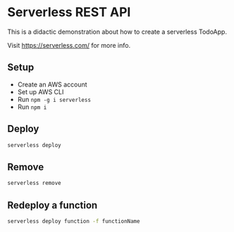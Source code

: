 # Serverless REST API

This is a didactic demonstration about how to create a serverless TodoApp.

Visit https://serverless.com/ for more info.

## Setup

- Create an AWS account
- Set up AWS CLI
- Run `npm -g i serverless`
- Run `npm i`

## Deploy

```bash
serverless deploy
```

## Remove

```bash
serverless remove
```

## Redeploy a function

```bash
serverless deploy function -f functionName
```
